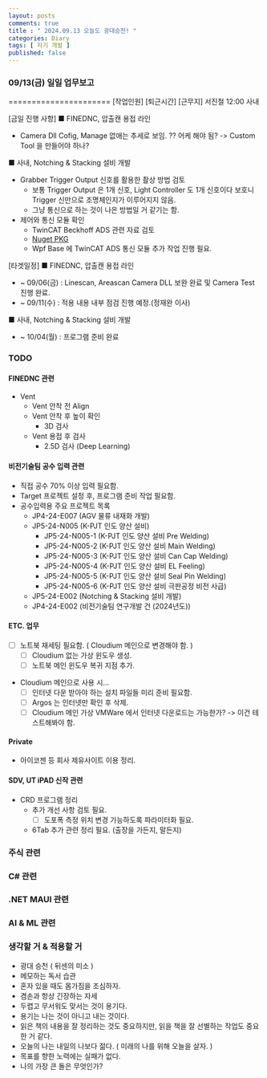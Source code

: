 ```yaml
---
layout: posts
comments: true
title : " 2024.09.13 오늘도 광대승천! "
categories: Diary
tags: [ 자기 개발 ]
published: false
---
```


### 09/13(금) 일일 업무보고

======================
[작업인원]  [퇴근시간]  [근무지]
  서진철       12:00      사내

[금일 진행 사항]
■ FINEDNC, 압출캔 용접 라인

- Camera Dll Cofig, Manage 없애는 추세로 보임. ?? 어케 해야 됨? -> Custom Tool 을 만들어야 하나?

■ 사내, Notching & Stacking 설비 개발

- Grabber Trigger Output 신호를 활용한 촬상 방법 검토
  - 보통 Trigger Output 은 1개 신호, Light Controller 도 1개 신호이다 보호니 Trigger 신만으로 조명체인지가 이루어지지 않음.
  - 그냥 통신으로 하는 것이 나은 방법일 거 같기는 함.
- 제어와 통신 모듈 확인
  - TwinCAT Beckhoff ADS 관련 자료 검토
  - [Nuget PKG](https://www.nuget.org/packages/Beckhoff.TwinCAT.Ads)
  - Wpf Base 에 TwinCAT ADS 통신 모듈 추가 작업 진행 필요.

[타겟일정]
■ FINEDNC, 압출캔 용접 라인

- ~ 09/06(금) : Linescan, Areascan Camera DLL 보완 완료 및 Camera Test 진행 완료.
- ~ 09/11(수) : 적용 내용 내부 점검 진행 예정.(정재완 이사)

■ 사내, Notching & Stacking 설비 개발

- ~ 10/04(월) : 프로그램 준비 완료

### TODO

#### FINEDNC 관련

- Vent
  - Vent 안착 전 Align
  - Vent 안착 후 높이 확인
    - 3D 검사
  - Vent 용접 후 검사
    - 2.5D 검사 (Deep Learning)

#### 비전기술팀 공수 입력 관련

- 직접 공수 70% 이상 입력 필요함.
- Target 프로젝트 설정 후, 프로그램 준비 작업 필요함.
- 공수입력용 주요 프로젝트 목록
  - JP4-24-E007 (AGV 물류 내재화 개발)
  - JP5-24-N005 (K-PJT 인도 양산 설비)
    - JP5-24-N005-1 (K-PJT 인도 양산 설비 Pre Welding)
    - JP5-24-N005-2 (K-PJT 인도 양산 설비 Main Welding)
    - JP5-24-N005-3 (K-PJT 인도 양산 설비 Can Cap Welding)
    - JP5-24-N005-4 (K-PJT 인도 양산 설비 EL Feeling)
    - JP5-24-N005-5 (K-PJT 인도 양산 설비 Seal Pin Welding)
    - JP5-24-N005-6 (K-PJT 인도 양산 설비 극판공정 비전 사급)
  - JP5-24-E002 (Notching & Stacking 설비 개발)
  - JP4-24-E002 (비전기술팀 연구개발 건 (2024년도))

#### ETC. 업무

- [ ] 노트북 재세팅 필요함. ( Cloudium 메인으로 변경해야 함.  )
  - [ ] Cloudium 없는 가상 윈도우 생성.
  - [ ] 노트북 메인 윈도우 복귀 지점 추가.
- Cloudium 메인으로 사용 시...
  - [ ] 인터넷 다운 받아야 하는 설치 파일들 미리 준비 필요함.
  - [ ] Argos 는 인터넷만 확인 후 삭제.
  - [ ] Cloudium 메인 가상 VMWare 에서 인터넷 다운로드는 가능한가? -> 이건 테스트해봐야 함.

#### Private

- 아이코젠 등 회사 제유사이트 이용 정리.

#### SDV, UT iPAD 신작 관련

- CRD 프로그램 정리
  - 추가 개선 사항 검토 필요.
    - [ ] 도포폭 측정 위치 변경 가능하도록 파라미터화 필요.
  - 6Tab 추가 관련 정리 필요. (출장을 가든지, 말든지)

### 주식 관련

### C# 관련

### .NET MAUI 관련

### AI & ML 관련

### 생각할 거 & 적용할 거

- 광대 승천 ( 뒤센의 미소 )
- 메모하는 독서 습관
- 혼자 있을 때도 몸가짐을 조심하자.
- 겸손과 항상 긴장하는 자세
- 두렵고 무서워도 맞서는 것이 용기다.
- 용기는 나는 것이 아니고 내는 것이다.
- 읽은 책의 내용을 잘 정리하는 것도 중요하지만, 읽을 책을 잘 선별하는 작업도 중요한 거 같다.
- 오늘의 나는 내일의 나보다 젊다. ( 미래의 나를 위해 오늘을 살자. )
- 목표를 향한 노력에는 실패가 없다.
- 나의 가장 큰 돌은 무엇인가?
